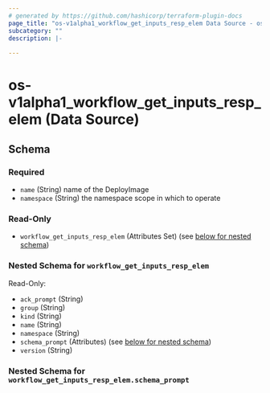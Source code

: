 ```yaml
---
# generated by https://github.com/hashicorp/terraform-plugin-docs
page_title: "os-v1alpha1_workflow_get_inputs_resp_elem Data Source - os-v1alpha1"
subcategory: ""
description: |-
  
---
```


# os-v1alpha1_workflow_get_inputs_resp_elem (Data Source)





<!-- schema generated by tfplugindocs -->
## Schema

### Required

- `name` (String) name of the DeployImage
- `namespace` (String) the namespace scope in which to operate

### Read-Only

- `workflow_get_inputs_resp_elem` (Attributes Set) (see [below for nested schema](#nestedatt--workflow_get_inputs_resp_elem))

<a id="nestedatt--workflow_get_inputs_resp_elem"></a>
### Nested Schema for `workflow_get_inputs_resp_elem`

Read-Only:

- `ack_prompt` (String)
- `group` (String)
- `kind` (String)
- `name` (String)
- `namespace` (String)
- `schema_prompt` (Attributes) (see [below for nested schema](#nestedatt--workflow_get_inputs_resp_elem--schema_prompt))
- `version` (String)

<a id="nestedatt--workflow_get_inputs_resp_elem--schema_prompt"></a>
### Nested Schema for `workflow_get_inputs_resp_elem.schema_prompt`
